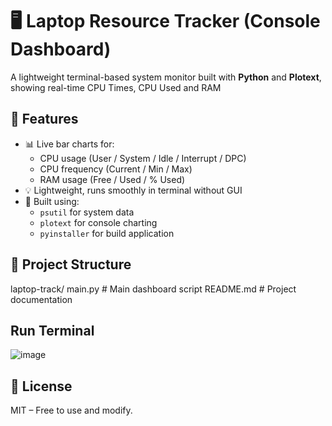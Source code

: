 ﻿# 🖥️ Laptop Resource Tracker (Console Dashboard)

A lightweight terminal-based system monitor built with **Python** and **Plotext**, showing real-time CPU Times, CPU Used and RAM 

## 🔧 Features

- 📊 Live bar charts for:
  - CPU usage (User / System / Idle / Interrupt / DPC)
  - CPU frequency (Current / Min / Max)
  - RAM usage (Free / Used / % Used)
- 💡 Lightweight, runs smoothly in terminal without GUI
- 🐍 Built using:
  - `psutil` for system data
  - `plotext` for console charting
  - `pyinstaller` for build application

## 📁 Project Structure
laptop-track/
main.py          # Main dashboard script
README.md        # Project documentation

## Run Terminal

![image](https://github.com/user-attachments/assets/8a0bf9b5-f78c-4dc2-98a1-a543c34ea2e4)


## 📜 License
MIT – Free to use and modify.
